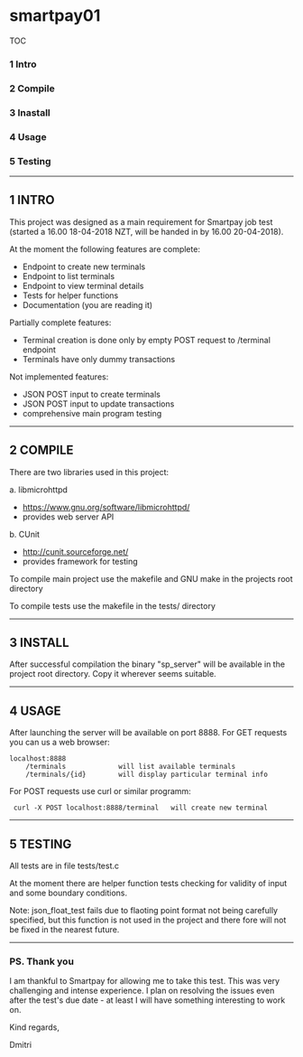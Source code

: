 # smartpay01

TOC

### 1 Intro
### 2 Compile
### 3 Inastall
### 4 Usage
### 5 Testing
---
## 1 INTRO

This project was designed as a main requirement for Smartpay job test (started a 16.00 18-04-2018 NZT, will be handed in by 16.00 20-04-2018). 

At the moment the following features are complete:
 - Endpoint to create new terminals
 - Endpoint to list terminals
 - Endpoint to view terminal details
 - Tests for helper functions
 - Documentation (you are reading it)

Partially complete features:
 - Terminal creation is done only by empty POST request to /terminal endpoint
 - Terminals have only dummy transactions

Not implemented features:
 - JSON POST input to create terminals
 - JSON POST input to update transactions
 - comprehensive main program testing
---
## 2 COMPILE

There are two libraries used in this project:
 
 a. libmicrohttpd 
  - https://www.gnu.org/software/libmicrohttpd/
  - provides web server API
 
 b. CUnit
  - http://cunit.sourceforge.net/
  - provides framework for testing

To compile main project use the makefile and GNU make in the projects root directory

To compile tests use the makefile in the tests/ directory

---
## 3 INSTALL

After successful compilation the  binary "sp_server" will be available in the project root directory. Copy it wherever seems suitable.

---
## 4 USAGE

After launching the server will be available on port 8888. For GET requests you can us a web browser:
 ```
 localhost:8888
     /terminals 			will list available terminals
     /terminals/{id} 		will display particular terminal info
 ```
For POST requests use curl or similar programm:
```
 curl -X POST localhost:8888/terminal 	will create new terminal
```
---
## 5 TESTING

All tests are in file tests/test.c

At the moment there are helper function tests checking for validity of input and some boundary conditions.

Note: json_float_test fails due to flaoting point format not being carefully specified, but this function is not used in the project and there fore will not be fixed in the nearest future.

---
### PS. Thank you

I am thankful to Smartpay for allowing me to take this test. This was very challenging and intense experience. I plan on resolving the issues even after the test's due date - at least I will have something interesting to work on.

Kind regards,

Dmitri
